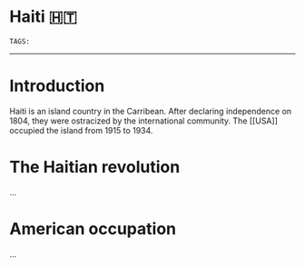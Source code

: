# Haiti 🇭🇹
`TAGS:` 

---
# Introduction
Haiti is an island country in the Carribean. After declaring independence on 1804, they were ostracized by the international community. The [[USA]] occupied the island from 1915 to 1934. 

# The Haitian revolution
...
# American occupation
...